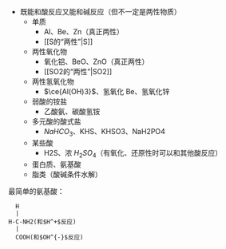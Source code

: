 - 既能和酸反应又能和碱反应（但不一定是两性物质）
	- 单质
		- Al、Be、Zn（真正两性）
		- [[S的“两性”|S]]
	- 两性氧化物
		- 氧化铝、BeO、ZnO（真正两性）
		- [[SO2的“两性”|SO2]]
	- 两性氢氧化物
		- $\ce{Al(OH)3}$、氢氧化 Be、氢氧化锌
	- 弱酸的铵盐
		- 乙酸氨、碳酸氢铵
	- 多元酸的酸式盐
		- $NaHCO_3$、KHS、KHSO3、NaH2PO4
	- 某些酸
		- H2S、浓 $H_2SO_4$（有氧化、还原性时可以和其他酸反应）
	- 蛋白质、氨基酸
	- 脂类（酸碱条件水解）

最简单的氨基酸：
```
  H
  |
H-C-NH2(和$H^+$反应)
  |
  COOH(和$OH^{-}$反应)

```




